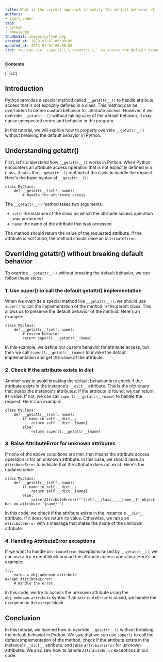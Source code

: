 ```yaml
---
title: What is the correct approach to modify the default behavior of __getattr__ without causing any disruptions?
authors:
- smart_coder
tags:
- python
- knowledge
thumbnail: images/python.png
created_at: 2023-03-07 00:00:00
updated_at: 2023-03-07 00:00:00
tldr: You can use `super().\_\_getattr\_\_` to access the default behavior of the parent class.
---
```


**Contents**

[TOC]

## Introduction
Python provides a special method called `__getattr__()` to handle attribute access that is not explicitly defined in a class. This method can be overridden to define custom behavior for attribute access. However, if we override `__getattr__()` without taking care of the default behavior, it may cause unexpected errors and behavior in the program.

In this tutorial, we will explore how to properly override `__getattr__()` without breaking the default behavior in Python.

## Understanding __getattr__()
First, let's understand how `__getattr__()` works in Python. When Python encounters an attribute access operation that is not explicitly defined in a class, it calls the `__getattr__()` method of the class to handle the request. Here's the basic syntax of `__getattr__()`:

```
class MyClass:
    def __getattr__(self, name):
        # handle the attribute access
```

The `__getattr__()` method takes two arguments:
- `self`: the instance of the class on which the attribute access operation was performed
- `name`: the name of the attribute that was accessed

The method should return the value of the requested attribute. If the attribute is not found, the method should raise an `AttributeError`.

## Overriding __getattr__() without breaking default behavior
To override `__getattr__()` without breaking the default behavior, we can follow these steps:

### 1. Use super() to call the default __getattr__() implementation
When we override a special method like `__getattr__()`, we should use `super()` to call the implementation of the method in the parent class. This allows us to preserve the default behavior of the method. Here's an example:

```
class MyClass:
    def __getattr__(self, name):
        # custom behavior
        return super().__getattr__(name)
```

In this example, we define our custom behavior for attribute access, but then we call `super().__getattr__(name)` to invoke the default implementation and get the value of the attribute.

### 2. Check if the attribute exists in __dict__
Another way to avoid breaking the default behavior is to check if the attribute exists in the instance's `__dict__` attribute. This is the dictionary that stores the instance's attributes. If the attribute is found, we can return its value. If not, we can call `super().__getattr__(name)` to handle the request. Here's an example:

```
class MyClass:
    def __getattr__(self, name):
        if name in self.__dict__:
            return self.__dict__[name]
        else:
            return super().__getattr__(name)
```

### 3. Raise AttributeError for unknown attributes
If none of the above conditions are met, that means the attribute access operation is for an unknown attribute. In this case, we should raise an `AttributeError` to indicate that the attribute does not exist. Here's the updated code:

```
class MyClass:
    def __getattr__(self, name):
        if name in self.__dict__:
            return self.__dict__[name]
        else:
            raise AttributeError(f"'{self.__class__.__name__}' object has no attribute '{name}'")
```

In this code, we check if the attribute exists in the instance's `__dict__` attribute. If it does, we return its value. Otherwise, we raise an `AttributeError` with a message that states the name of the unknown attribute.

### 4. Handling AttributeError exceptions
If we want to handle `AttributeError` exceptions raised by `__getattr__()`, we can use a try-except block around the attribute access operation. Here's an example:

```
try:
    value = obj.unknown_attribute
except AttributeError:
    # handle the error
```

In this code, we try to access the unknown attribute using the `obj.unknown_attribute` syntax. If an `AttributeError` is raised, we handle the exception in the `except` block.

## Conclusion
In this tutorial, we learned how to override `__getattr__()` without breaking the default behavior in Python. We saw that we can use `super()` to call the default implementation of the method, check if the attribute exists in the instance's `__dict__` attribute, and raise `AttributeError` for unknown attributes. We also saw how to handle `AttributeError` exceptions in our code.
